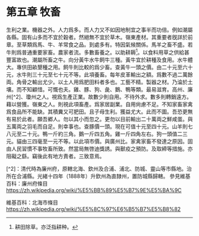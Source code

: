 # 第五章 牧畜

生利之業。機器之外。人力爲多。而人力又不如因地制宜之事半而功倍。例如潮屬各縣。固有山多而不宜於穀者。然絕無不宜於草木。嶺東產材。其重要者旣詳於前章。至草類爲馬、牛、羊常食之品。到處多有。特因氣候關係。馬羊之畜不盛。若牛則爲普通重要家畜。農家者流。多數畜養之。以助耕耨[^1]。以食料用草之供給甚豐富故也。潮屬所畜之牛。向分黃牛水牛飼牛三種。黃牛宜於耕種及食用。水牛體大。專供田畝墾種之用。飼牛則比較的爲少畜。查黃牛一頭之價。由二十元至六十元，水牛則三十元至七十元不等。此項養畜。每年皮革輸出之額。爲數不過二萬餘両。角骨之輸出尤少。以土人用爲肥田料者多也。工藝不精。製器之材。乃淪於土壤。而不知顧惜。可慨也夫。雞、豚、狗、彘、鵝、鴨等類。最易滋育。高州、廉州[^2]、瓊州之人。視爲生產正業。故數少則自用。不待外求。數多則轉銷遠方。藉以營獲。嶺東之人。則視此項畜產。爲家居副業。自用尙慮不足。不知家畜家禽爲食品所不能缺。其積糞又可肥田。且子母生利。獲益尤大。此而不圖。吾恐更無有易於此者。願吾鄕人。勿以其小而忽之。更勿以目前輸出二十萬両之鮮咸蛋。與五萬両之羽毛而自足。則幸事也。查豚價一頭。現在可值十元至四十元。山羊則七八元至二十元。鴨一斤約三角。鵝一斤四五角。雞一斤四角左右。狗一頭值二三元。貓由三四毫至一元不等。以此項市價。與廣州比。家禽家畜不發達之原因。固由人民習慣不事牧畜所致。然當局無啓迪獎誘。與獸疫之預防。及取締等措施。亦阻礙之繇。竊後此有地方責者。三致意焉。

[^1]: 耕田除草。亦泛指耕种。

[^2]：清代時為廉州府，原轄北海、欽州及合浦、浦北、防城、靈山等市縣地。治所在合浦縣。光緒十四年（1888年）升欽州為直隸州，置防城縣歸轄。
參見維基百科：廉州府條目
https://zh.wikipedia.org/wiki/%E5%BB%89%E5%B7%9E%E5%BA%9C

維基百科：北海市條目
https://zh.wikipedia.org/wiki/%E5%8C%97%E6%B5%B7%E5%B8%82
